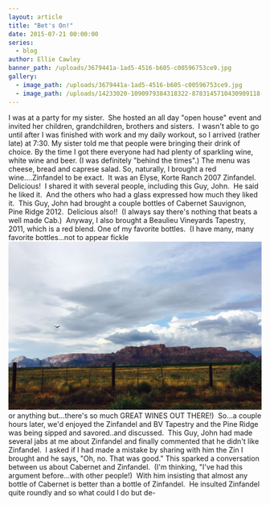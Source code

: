 ```yaml
---
layout: article
title: "Bet's On!"
date: 2015-07-21 00:00:00
series:
  - blog
author: Ellie Cawley
banner_path: /uploads/3679441a-1ad5-4516-b605-c00596753ce9.jpg
gallery:
  - image_path: /uploads/3679441a-1ad5-4516-b605-c00596753ce9.jpg
  - image_path: /uploads/14233020-1090979384318322-8783145710430909118-n.jpg
---
```



I was at a party for my sister. &nbsp;She hosted an all day "open house" event and invited her children, grandchildren, brothers and sisters. &nbsp;I wasn't able to go until after I was finished with work and my daily workout, so I arrived (rather late) at 7:30. My sister told me that people were bringing their drink of choice. By the time I got there everyone had had plenty of sparkling wine, white wine and beer. (I was definitely "behind the times".) The menu was cheese, bread and caprese salad. So, naturally, I brought a red wine….Zinfandel to be exact. &nbsp;It was an Elyse, Korte Ranch 2007 Zinfandel. Delicious! &nbsp;I shared it with several people, including this Guy, John. &nbsp;He said he liked it. &nbsp;And the others who had a glass expressed how much they liked it. &nbsp;This Guy, John had brought a couple bottles of Cabernet Sauvignon, Pine Ridge 2012. &nbsp;Delicious also!! &nbsp;(I always say there's nothing that beats a well made Cab.) &nbsp;Anyway, I also brought a Beaulieu Vineyards Tapestry, 2011, which is a red blend. One of my favorite bottles. &nbsp;(I have many, many favorite bottles…not to appear fickle ![](/uploads/versions/3679441a-1ad5-4516-b605-c00596753ce9---x----1600-1064x---.jpg)or anything but…there's so much GREAT WINES OUT THERE!) &nbsp;So…a couple hours later, we'd enjoyed the Zinfandel and BV Tapestry and the Pine Ridge was being sipped and savored..and discussed. &nbsp;This Guy, John had made several jabs at me about Zinfandel and finally commented that he didn't like Zinfandel. &nbsp;I asked if I had made a mistake by sharing with him the Zin I brought and he says, "Oh, no. That was good." This sparked a conversation between us about Cabernet and Zinfandel. &nbsp;(I'm thinking, "I've had this argument before…with other people!) &nbsp;With him insisting that almost any bottle of Cabernet is better than a bottle of Zinfandel. &nbsp;He insulted Zinfandel quite roundly and so what could I do but de-